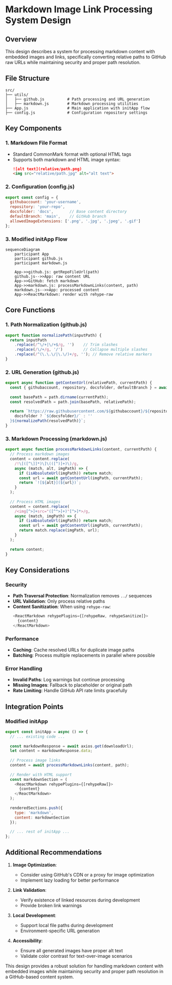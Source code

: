 # Markdown Image Link Processing System Design

## Overview
This design describes a system for processing markdown content with embedded images and links, specifically converting relative paths to GitHub raw URLs while maintaining security and proper path resolution.

## File Structure
```
src/
├── utils/
│   ├── github.js          # Path processing and URL generation
│   ├── markdown.js        # Markdown processing utilities
├── App.js                 # Main application with initApp flow
├── config.js              # Configuration repository settings
```

## Key Components

### 1. Markdown File Format
- Standard CommonMark format with optional HTML tags
- Supports both markdown and HTML image syntax:
  ```markdown
  ![alt text](relative/path.png)
  <img src="relative/path.jpg" alt="alt text">
  ```

### 2. Configuration (config.js)
```javascript
export const config = {
  githubaccount: 'your-username',
  repository: 'your-repo',
  docsfolder: 'docs',       // Base content directory
  defaultBranch: 'main',    // GitHub branch
  allowedImageExtensions: ['.png', '.jpg', '.jpeg', '.gif']
};
```

### 3. Modified initApp Flow
```mermaid
sequenceDiagram
    participant App
    participant github.js
    participant markdown.js
    
    App->>github.js: getRepoFileUrl(path)
    github.js-->>App: raw content URL
    App->>GitHub: fetch markdown
    App->>markdown.js: processMarkdownLinks(content, path)
    markdown.js-->>App: processed content
    App->>ReactMarkdown: render with rehype-raw
```

## Core Functions

### 1. Path Normalization (github.js)
```javascript
export function normalizePath(inputPath) {
  return inputPath
    .replace(/^\/+|\/+$/g, '')    // Trim slashes
    .replace(/\/+/g, '/')         // Collapse multiple slashes
    .replace(/^(\.\.\/|\.\/)+/g, ''); // Remove relative markers
}
```

### 2. URL Generation (github.js)
```javascript
export async function getContentUrl(relativePath, currentPath) {
  const { githubaccount, repository, docsfolder, defaultBranch } = await config;
  
  const basePath = path.dirname(currentPath);
  const resolvedPath = path.join(basePath, relativePath);
  
  return `https://raw.githubusercontent.com/${githubaccount}/${repository}/${defaultBranch}/${
    docsfolder ? `${docsfolder}/` : ''
  }${normalizePath(resolvedPath)}`;
}
```

### 3. Markdown Processing (markdown.js)
```javascript
export async function processMarkdownLinks(content, currentPath) {
  // Process markdown images
  content = content.replace(
    /!\[([^\]]*)\]\(([^)]+)\)/g, 
    async (match, alt, imgPath) => {
      if (isAbsoluteUrl(imgPath)) return match;
      const url = await getContentUrl(imgPath, currentPath);
      return `![${alt}](${url})`;
    }
  );
  
  // Process HTML images
  content = content.replace(
    /<img[^>]+src="([^">]+)"[^>]*>/g,
    async (match, imgPath) => {
      if (isAbsoluteUrl(imgPath)) return match;
      const url = await getContentUrl(imgPath, currentPath);
      return match.replace(imgPath, url);
    }
  );
  
  return content;
}
```

## Key Considerations

### Security
- **Path Traversal Protection**: Normalization removes `../` sequences
- **URL Validation**: Only process relative paths
- **Content Sanitization**: When using `rehype-raw`:
  ```javascript
  <ReactMarkdown rehypePlugins={[rehypeRaw, rehypeSanitize]}>
    {content}
  </ReactMarkdown>
  ```

### Performance
- **Caching**: Cache resolved URLs for duplicate image paths
- **Batching**: Process multiple replacements in parallel where possible

### Error Handling
- **Invalid Paths**: Log warnings but continue processing
- **Missing Images**: Fallback to placeholder or original path
- **Rate Limiting**: Handle GitHub API rate limits gracefully

## Integration Points

### Modified initApp
```javascript
export const initApp = async () => {
  // ... existing code ...
  
  const markdownResponse = await axios.get(downloadUrl);
  let content = markdownResponse.data;
  
  // Process image links
  content = await processMarkdownLinks(content, path);
  
  // Render with HTML support
  const markdownSection = (
    <ReactMarkdown rehypePlugins={[rehypeRaw]}>
      {content}
    </ReactMarkdown>
  );
  
  renderedSections.push({
    type: 'markdown',
    content: markdownSection
  });
  
  // ... rest of initApp ...
};
```

## Additional Recommendations

1. **Image Optimization**:
   - Consider using GitHub's CDN or a proxy for image optimization
   - Implement lazy loading for better performance

2. **Link Validation**:
   - Verify existence of linked resources during development
   - Provide broken link warnings

3. **Local Development**:
   - Support local file paths during development
   - Environment-specific URL generation

4. **Accessibility**:
   - Ensure all generated images have proper alt text
   - Validate color contrast for text-over-image scenarios

This design provides a robust solution for handling markdown content with embedded images while maintaining security and proper path resolution in a GitHub-based content system.
